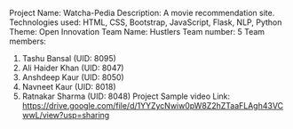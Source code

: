 Project Name: Watcha-Pedia
Description: A movie recommendation site.
Technologies used: HTML, CSS, Bootstrap, JavaScript, Flask, NLP, Python
Theme: Open Innovation
Team Name: Hustlers
Team number: 5
Team members:
1. Tashu Bansal (UID: 8095)
2. Ali Haider Khan (UID: 8047)
3. Anshdeep Kaur (UID: 8050)
4. Navneet Kaur (UID: 8018)
5. Ratnakar Sharma (UID: 8048)
Project Sample video Link: https://drive.google.com/file/d/1YYZycNwiw0pW8Z2hZTaaFLAgh43VCwwL/view?usp=sharing
